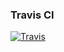 ### Travis CI
[![Travis](https://travis-ci.org/D4D3VD4V3/srp.svg?branch=master)](https://travis-ci.org/D4D3VD4V3/srp.svg?branch=master)

